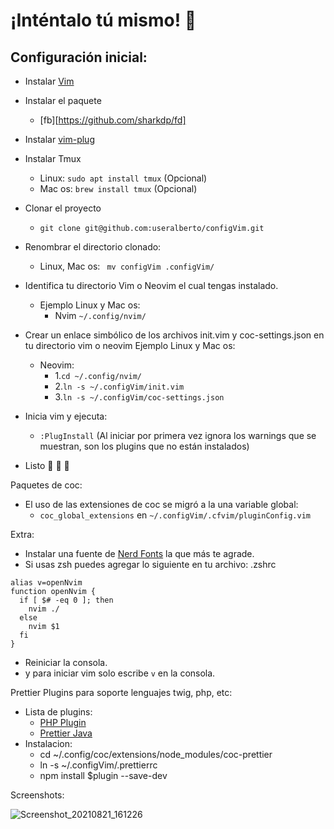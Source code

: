 # ¡Inténtalo tú mismo! 🤠

## Configuración inicial:

- Instalar [Vim](https://github.com/neovim/neovim/wiki/Installing-Neovim "Vim")
- Instalar el paquete
  - [fb][https://github.com/sharkdp/fd]
- Instalar [vim-plug](https://github.com/junegunn/vim-plug "vim-plug")
- Instalar Tmux
  - Linux: `sudo apt install tmux` (Opcional)
  - Mac os: `brew install tmux` (Opcional)
- Clonar el proyecto
  - `git clone git@github.com:useralberto/configVim.git`
- Renombrar el directorio clonado:

  - Linux, Mac os: ` mv configVim .configVim/`

- Identifica tu directorio Vim o Neovim el cual tengas instalado.
  - Ejemplo Linux y Mac os:
    - Nvim `~/.config/nvim/`
- Crear un enlace simbólico de los archivos init.vim y coc-settings.json
  en tu directorio vim o neovim
  Ejemplo Linux y Mac os:

  - Neovim:
    - 1.`cd ~/.config/nvim/`
    - 2.`ln -s ~/.configVim/init.vim`
    - 3.`ln -s ~/.configVim/coc-settings.json`

- Inicia vim y ejecuta:
  - `:PlugInstall` (Al iniciar por primera vez ignora los warnings que se muestran, son los plugins que no están instalados)
- Listo 🥳 🎉 🤠

Paquetes de coc:

- El uso de las extensiones de coc se migró a la una variable global:
  - `coc_global_extensions` en `~/.configVim/.cfvim/pluginConfig.vim`

Extra:

- Instalar una fuente de [Nerd Fonts](https://www.nerdfonts.com/font-downloads) la que más te agrade.
- Si usas zsh puedes agregar lo siguiente en tu archivo: .zshrc

```
alias v=openNvim
function openNvim {
  if [ $# -eq 0 ]; then
    nvim ./
  else
    nvim $1
  fi
}
```

- Reiniciar la consola.
- y para iniciar vim solo escribe `v` en la consola.

Prettier Plugins para soporte lenguajes twig, php, etc:

- Lista de plugins:
  - [PHP Plugin](https://github.com/prettier/plugin-php)
  - [Prettier Java](https://github.com/jhipster/prettier-java)
- Instalacion:
  - cd ~/.config/coc/extensions/node_modules/coc-prettier
  - ln -s ~/.configVim/.prettierrc
  - npm install $plugin --save-dev

Screenshots:

![Screenshot_20210821_161226](https://user-images.githubusercontent.com/31530471/130334874-b2ab15d0-789a-4ed8-a872-5c76078af8ba.png)
